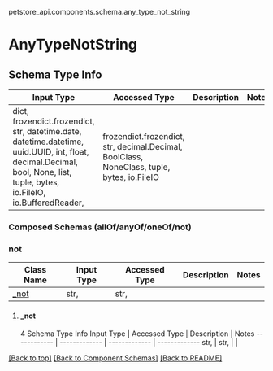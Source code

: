 <a name="top"></a>
petstore_api.components.schema.any_type_not_string
# AnyTypeNotString

## Schema Type Info
Input Type | Accessed Type | Description | Notes
------------ | ------------- | ------------- | -------------
dict, frozendict.frozendict, str, datetime.date, datetime.datetime, uuid.UUID, int, float, decimal.Decimal, bool, None, list, tuple, bytes, io.FileIO, io.BufferedReader,  | frozendict.frozendict, str, decimal.Decimal, BoolClass, NoneClass, tuple, bytes, io.FileIO |  |

### Composed Schemas (allOf/anyOf/oneOf/not)
### not
Class Name | Input Type | Accessed Type | Description | Notes
------------- | ------------- | ------------- | ------------- | -------------
[_not](#_not) | str,  | str,  |  |

1. #### _not
   
   4 Schema Type Info
   Input Type | Accessed Type | Description | Notes
   ------------ | ------------- | ------------- | -------------
   str,  | str,  |  |

[[Back to top]](#top) [[Back to Component Schemas]](../../../README.md#Component-Schemas) [[Back to README]](../../../README.md)

